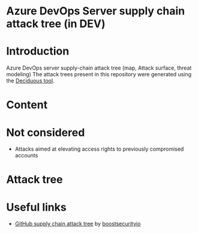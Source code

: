 # Azure DevOps Server supply chain attack tree (in DEV)

# Introduction

Azure DevOps server supply-chain attack tree (map, Attack surface, threat modeling)
The attack trees present in this repository were generated using the [Deciduous tool](https://www.deciduous.app/).

# Content

# Not considered

- Attacks aimed at elevating access rights to previously compromised accounts

# Attack tree



# Useful links
- [GitHub supply chain attack tree](https://github.com/boostsecurityio/supply-chain-research) by [boostsecurityio](https://github.com/boostsecurityio)
